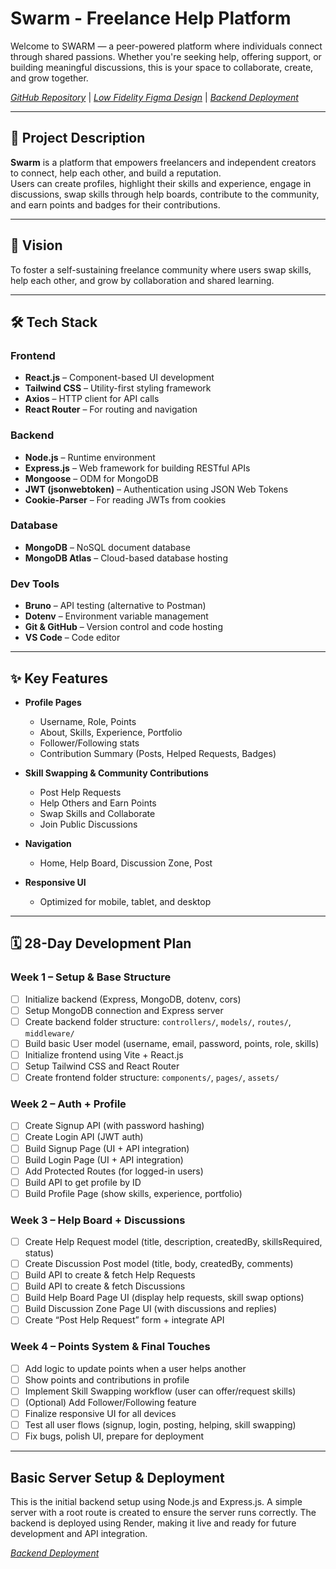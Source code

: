 # Swarm - Freelance Help Platform

Welcome to SWARM — a peer-powered platform where individuals connect through shared passions. Whether you're seeking help, offering support, or building meaningful discussions, this is your space to collaborate, create, and grow together.

*[GitHub Repository](https://github.com/kalviumcommunity/S67_Ruchitha_Capstone_Swarm)* |
*[Low Fidelity Figma Design](https://www.figma.com/design/ZEtwQ4HbprBgdf45YPdcnt/low-fid?node-id=0-1&t=56D7jSCs6yV0IXTl-1)* |
*[Backend Deployment](https://s67-ruchitha-capstone-swarm-8.onrender.com/)*

---

## 📌 Project Description

**Swarm** is a platform that empowers freelancers and independent creators to connect, help each other, and build a reputation.  
Users can create profiles, highlight their skills and experience, engage in discussions, swap skills through help boards, contribute to the community, and earn points and badges for their contributions.

---

## 🌟 Vision

To foster a self-sustaining freelance community where users swap skills, help each other, and grow by collaboration and shared learning.

---

## 🛠️ Tech Stack

### Frontend
- **React.js** – Component-based UI development  
- **Tailwind CSS** – Utility-first styling framework  
- **Axios** – HTTP client for API calls  
- **React Router** – For routing and navigation  

### Backend
- **Node.js** – Runtime environment  
- **Express.js** – Web framework for building RESTful APIs  
- **Mongoose** – ODM for MongoDB  
- **JWT (jsonwebtoken)** – Authentication using JSON Web Tokens  
- **Cookie-Parser** – For reading JWTs from cookies  

### Database
- **MongoDB** – NoSQL document database  
- **MongoDB Atlas** – Cloud-based database hosting  

### Dev Tools
- **Bruno** – API testing (alternative to Postman)   
- **Dotenv** – Environment variable management  
- **Git & GitHub** – Version control and code hosting  
- **VS Code** – Code editor  

---

## ✨ Key Features

- **Profile Pages**
  - Username, Role, Points
  - About, Skills, Experience, Portfolio
  - Follower/Following stats
  - Contribution Summary (Posts, Helped Requests, Badges)

- **Skill Swapping & Community Contributions**
  - Post Help Requests
  - Help Others and Earn Points
  - Swap Skills and Collaborate
  - Join Public Discussions

- **Navigation**
  - Home, Help Board, Discussion Zone, Post

- **Responsive UI**
  - Optimized for mobile, tablet, and desktop

---

## 🗓️ 28-Day Development Plan

### Week 1 – Setup & Base Structure
- [ ] Initialize backend (Express, MongoDB, dotenv, cors)
- [ ] Setup MongoDB connection and Express server
- [ ] Create backend folder structure: `controllers/`, `models/`, `routes/`, `middleware/`
- [ ] Build basic User model (username, email, password, points, role, skills)
- [ ] Initialize frontend using Vite + React.js
- [ ] Setup Tailwind CSS and React Router
- [ ] Create frontend folder structure: `components/`, `pages/`, `assets/`

### Week 2 – Auth + Profile
- [ ] Create Signup API (with password hashing)
- [ ] Create Login API (JWT auth)
- [ ] Build Signup Page (UI + API integration)
- [ ] Build Login Page (UI + API integration)
- [ ] Add Protected Routes (for logged-in users)
- [ ] Build API to get profile by ID
- [ ] Build Profile Page (show skills, experience, portfolio)

### Week 3 – Help Board + Discussions
- [ ] Create Help Request model (title, description, createdBy, skillsRequired, status)
- [ ] Create Discussion Post model (title, body, createdBy, comments)
- [ ] Build API to create & fetch Help Requests
- [ ] Build API to create & fetch Discussions
- [ ] Build Help Board Page UI (display help requests, skill swap options)
- [ ] Build Discussion Zone Page UI (with discussions and replies)
- [ ] Create “Post Help Request” form + integrate API

### Week 4 – Points System & Final Touches
- [ ] Add logic to update points when a user helps another
- [ ] Show points and contributions in profile
- [ ] Implement Skill Swapping workflow (user can offer/request skills)
- [ ] (Optional) Add Follower/Following feature
- [ ] Finalize responsive UI for all devices
- [ ] Test all user flows (signup, login, posting, helping, skill swapping)
- [ ] Fix bugs, polish UI, prepare for deployment

---



## **Basic Server Setup & Deployment**

This is the initial backend setup using Node.js and Express.js. A simple server with a root route is created to ensure the server runs correctly. The backend is deployed using Render, making it live and ready for future development and API integration.

*[Backend Deployment](https://s67-ruchitha-capstone-swarm-8.onrender.com/)*